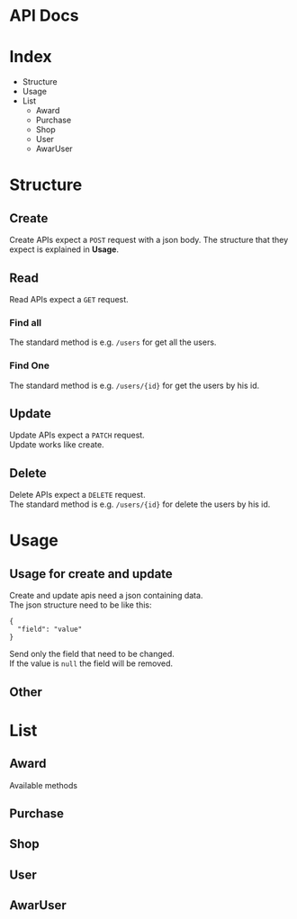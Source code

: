 # API Docs

# Index

- Structure
- Usage
- List 
    - Award
    - Purchase
    - Shop
    - User
    - AwarUser

# Structure

## Create

Create APIs expect a ``POST`` request with a json body. The structure that  they expect is explained in **Usage**.


## Read

Read APIs expect a ``GET`` request.

### Find all

The standard method is e.g. `/users` for get all the users.

### Find One

The standard method is e.g. `/users/{id}` for get the users by his id.

## Update

Update APIs expect a ``PATCH`` request.\
Update works like create.

## Delete

Delete APIs expect a ``DELETE`` request.\
The standard method is e.g. `/users/{id}` for delete the users by his id.




# Usage

## Usage for create and update

Create and update apis need a json containing data.\
The json structure need to be like this:

```
{
  "field": "value"
}
```

Send only the field that need to be changed.\
If the value is ``null`` the field will be removed.

## Other


# List

## Award

Available methods
## Purchase
## Shop
## User
## AwarUser

